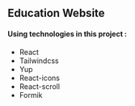 ## Education Website
#### Using technologies in this project :
* React
* Tailwindcss
* Yup
* React-icons
* React-scroll
* Formik

